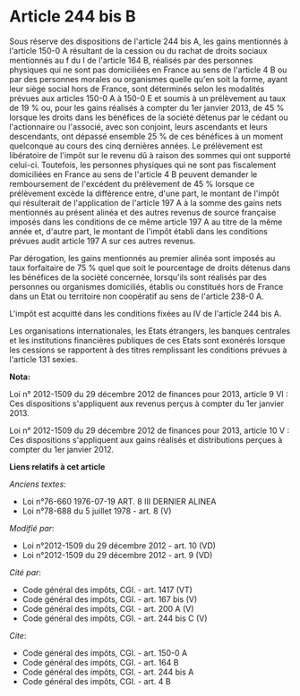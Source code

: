 # Article 244 bis B

Sous réserve des dispositions de l'article 244 bis A, les gains mentionnés à l'article 150-0 A résultant de la cession ou du
rachat de droits sociaux mentionnés au f du I de l'article 164 B, réalisés par des personnes physiques qui ne sont pas
domiciliées en France au sens de l'article 4 B ou par des personnes morales ou organismes quelle qu'en soit la forme, ayant
leur siège social hors de France, sont déterminés  selon les modalités prévues aux articles 150-0 A à 150-0 E et soumis à un
prélèvement au taux de 19 % ou, pour les gains réalisés à compter du 1er janvier 2013, de 45 % lorsque les droits dans les
bénéfices de la société détenus par le cédant ou l'actionnaire ou l'associé, avec son conjoint, leurs ascendants et leurs
descendants, ont dépassé ensemble 25 % de ces bénéfices à un moment quelconque au cours des cinq dernières années. Le
prélèvement est libératoire de l'impôt sur le revenu dû à raison des sommes qui ont supporté celui-ci. Toutefois, les
personnes physiques qui ne sont pas fiscalement domiciliées en France au sens de l'article 4 B peuvent demander le
remboursement de l'excédent du prélèvement de 45 % lorsque ce prélèvement excède la différence entre, d'une part, le montant
de l'impôt qui résulterait de l'application de l'article 197 A à la somme des gains nets mentionnés au présent alinéa et des
autres revenus de source française imposés dans les conditions de ce même article 197 A au titre de la même année et, d'autre
part, le montant de l'impôt établi dans les conditions prévues audit article 197 A sur ces autres revenus. 

Par dérogation, les gains mentionnés au premier alinéa sont imposés au taux forfaitaire de 75 % quel que soit le pourcentage
de droits détenus dans les bénéfices de la société concernée, lorsqu'ils sont réalisés par des personnes ou organismes
domiciliés, établis ou constitués hors de France dans un Etat ou territoire non coopératif au sens de l'article 238-0 A.

L'impôt est acquitté dans les conditions fixées au IV de l'article 244 bis A. 

Les organisations internationales, les Etats étrangers, les banques centrales et les institutions financières publiques de
ces Etats sont exonérés lorsque les cessions se rapportent à des titres remplissant les conditions prévues à l'article 131
sexies.

**Nota:**

Loi n° 2012-1509 du 29 décembre 2012 de finances pour 2013, article 9 VI : Ces dispositions s'appliquent aux revenus perçus à
compter du 1er janvier 2013.

Loi n° 2012-1509 du 29 décembre 2012 de finances pour 2013, article 10 V : Ces dispositions s'appliquent aux gains réalisés
et distributions perçues à compter du 1er janvier 2012.

**Liens relatifs à cet article**

_Anciens textes_:

  - Loi n°76-660 1976-07-19 ART. 8 III DERNIER ALINEA
  - Loi n°78-688 du 5 juillet 1978 - art. 8 (V)

_Modifié par_:

  - Loi n°2012-1509 du 29 décembre 2012 - art. 10 (VD)
  - Loi n°2012-1509 du 29 décembre 2012 - art. 9 (VD)

_Cité par_:

  - Code général des impôts, CGI. - art. 1417 (VT)
  - Code général des impôts, CGI. - art. 167 bis (V)
  - Code général des impôts, CGI. - art. 200 A (V)
  - Code général des impôts, CGI. - art. 244 bis C (V)

_Cite_:

  - Code général des impôts, CGI. - art. 150-0 A
  - Code général des impôts, CGI. - art. 164 B
  - Code général des impôts, CGI. - art. 244 bis A
  - Code général des impôts, CGI. - art. 4 B
